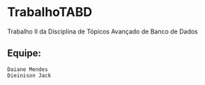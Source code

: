 # TrabalhoTABD
Trabalho II da Disciplina de Tópicos Avançado de Banco de Dados

## Equipe:
    Daiane Mendes
    Dieinison Jack
